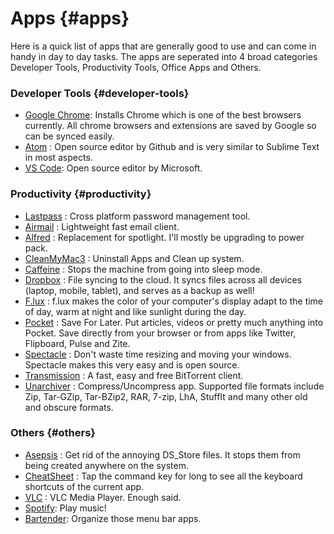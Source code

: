 # Apps {#apps}

Here is a quick list of apps that are generally good to use and can come in handy in day to day tasks. The apps are seperated into 4 broad categories Developer Tools, Productivity Tools, Office Apps and Others.

### Developer Tools {#developer-tools}

* [Google Chrome](https://www.google.com/intl/en/chrome/browser/): Installs Chrome which is one of the best browsers currently. All chrome browsers and extensions are saved by Google so can be synced easily.
* [Atom](https://atom.io/)
  : Open source editor by Github and is very similar to Sublime Text in most aspects.
* [VS Code](): Open source editor by Microsoft.

### Productivity {#productivity}

* [Lastpass](https://www.lastpass.com/)
  : Cross platform password management tool.
* [Airmail](http://airmailapp.com/)
  : Lightweight fast email client.
* [Alfred](http://www.alfredapp.com/)
  : Replacement for spotlight. I'll mostly be upgrading to power pack.
* [CleanMyMac3](http://macpaw.com/cleanmymac)
  : Uninstall Apps and Clean up system.
* [Caffeine](http://lightheadsw.com/caffeine/)
  : Stops the machine from going into sleep mode.
* [Dropbox](https://www.dropbox.com/)
  : File syncing to the cloud. It syncs files across all devices \(laptop, mobile, tablet\), and serves as a backup as well!
* [F.lux](https://justgetflux.com/)
  : f.lux makes the color of your computer's display adapt to the time of day, warm at night and like sunlight during the day.
* [Pocket](https://getpocket.com/)
  : Save For Later. Put articles, videos or pretty much anything into Pocket. Save directly from your browser or from apps like Twitter, Flipboard, Pulse and Zite.
* [Spectacle](http://spectacleapp.com/)
  : Don't waste time resizing and moving your windows. Spectacle makes this very easy and is open source.
* [Transmission](http://www.transmissionbt.com/)
  : A fast, easy and free BitTorrent client.
* [Unarchiver](http://wakaba.c3.cx/s/apps/unarchiver.html)
  : Compress/Uncompress app. Supported file formats include Zip, Tar-GZip, Tar-BZip2, RAR, 7-zip, LhA, StuffIt and many other old and obscure formats.

### Others {#others}

* [Asepsis](http://asepsis.binaryage.com/)
  : Get rid of the annoying DS\_Store files. It stops them from being created anywhere on the system.
* [CheatSheet](http://www.grandtotal.biz/CheatSheet/)
  : Tap the command key for long to see all the keyboard shortcuts of the current app.
* [VLC](http://www.videolan.org/vlc/index.html)
  : VLC Media Player. Enough said.
* [Spotify](https://www.spotify.com/us/): Play music!
* [Bartender](https://www.macbartender.com/): Organize those menu bar apps.



